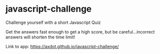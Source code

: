 # javascript-challenge

Challenge yourself with a short Javascript Quiz

Get the answers fast enough to get a high score, but be careful...incorrect answers will shorten the time limit!

Link to app: https://axdot.github.io/javascript-challenge/
